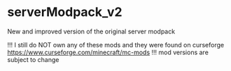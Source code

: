 # serverModpack_v2
New and improved version of the original server modpack

!!! I still do NOT own any of these mods and they were found on curseforge https://www.curseforge.com/minecraft/mc-mods !!!
mod versions are subject to change
